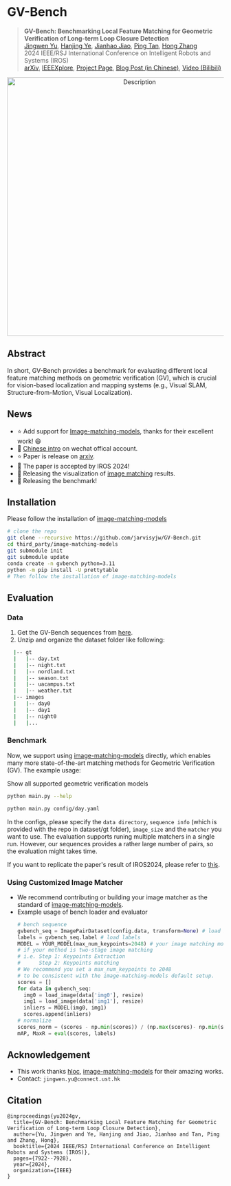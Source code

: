 # GV-Bench

> <b>GV-Bench: Benchmarking Local Feature Matching for Geometric Verification of Long-term Loop Closure Detection</b> <br>
> [Jingwen Yu](https://jingwenyust.github.io/), [Hanjing Ye](https://medlartea.github.io/), [Jianhao Jiao](https://gogojjh.github.io/), [Ping Tan](https://facultyprofiles.hkust.edu.hk/profiles.php?profile=ping-tan-pingtan), [Hong Zhang](https://faculty.sustech.edu.cn/?tagid=zhangh33&iscss=1&snapid=1&orderby=date&go=2&lang=en)<br>
> 2024 IEEE/RSJ International Conference on Intelligent Robots and Systems (IROS)<br>
> [arXiv](https://arxiv.org/abs/2407.11736), [IEEEXplore](https://ieeexplore.ieee.org/abstract/document/10801481), [Project Page](https://jarvisyjw.github.io/GV-Bench/), [Blog Post (in Chinese)](https://mp.weixin.qq.com/s/edUw7vLep0zmve0Uj3IzkQ), [Video (Bilibili)](https://www.bilibili.com/video/BV1WD23YhEZw/?share_source=copy_web&vd_source=4db6a86d3347fa85196b3e77a6092d1a)
> 

<p align="center">
<img src=".asset/radar-webpage.png" width="600" alt="Description">
</p>

## Abstract
In short, GV-Bench provides a benchmark for evaluating different local feature matching methods on geometric verification (GV), which is crucial for vision-based localization and mapping systems (e.g., Visual SLAM, Structure-from-Motion, Visual Localization).

## News
- :star: Add support for [Image-matching-models](https://github.com/alexstoken/image-matching-models), thanks for their excellent work! :smile:
- :tada: [Chinese intro](https://mp.weixin.qq.com/s/edUw7vLep0zmve0Uj3IzkQ) on wechat offical account.
- :star: Paper is release on [arxiv](https://arxiv.org/abs/2407.11736).
- :tada: The paper is accepted by IROS 2024!
- :rocket: Releasing the visualization of [image matching]([./assets/appendix.pdf](https://drive.google.com/file/d/1145hQb812E0HaPGekdpD04bEbjuej4Lx/view?usp=drive_link)) results.
- :rocket: Releasing the benchmark!

## Installation
Please follow the installation of [image-matching-models](https://github.com/alexstoken/image-matching-models)
```bash
# clone the repo
git clone --recursive https://github.com/jarvisyjw/GV-Bench.git
cd third_party/image-matching-models
git submodule init
git submodule update
conda create -n gvbench python=3.11
python -m pip install -U prettytable
# Then follow the installation of image-matching-models
```

## Evaluation
### Data
1. Get the GV-Bench sequences from [here](https://hkustconnect-my.sharepoint.com/:f:/g/personal/jyubt_connect_ust_hk/EkflAPp79spCviRK5EkSGVABrGncg-TfNV5I3ThXxzopLg?e=DdwCAL).
2. Unzip and organize the dataset folder like following:
  
  ```bash
    |-- gt
    |   |-- day.txt
    |   |-- night.txt
    |   |-- nordland.txt
    |   |-- season.txt
    |   |-- uacampus.txt
    |   |-- weather.txt
    |-- images
    |   |-- day0
    |   |-- day1
    |   |-- night0
    |   |...
  ```
### Benchmark
Now, we support using [image-matching-models](https://github.com/alexstoken/image-matching-models) directly,
which enables many more state-of-the-art matching methods for Geometric Verification (GV). 
The example usage:

Show all supported geometric verification models
```bash
python main.py --help
```

```bash
python main.py config/day.yaml
```

In the configs, please specify the `data directory`, `sequence info` (which is provided with the repo in dataset/gt folder), `image_size` and the `matcher` you want to use.
The evaluation supports runing multiple matchers in a single run. However, our sequences provides a rather large number of pairs, so the evaluation might takes time.

If you want to replicate the paper's result of IROS2024, please refer to [this](./.asset/replicate.md).

### Using Customized Image Matcher
- We recommend contributing or building your image matcher as the standard of [image-matching-models](https://github.com/alexstoken/image-matching-models). 
- Example usage of bench loader and evaluator
  ```python
  # bench sequence
  gvbench_seq = ImagePairDataset(config.data, transform=None) # load images
  labels = gvbench_seq.label # load labels
  MODEL = YOUR_MODEL(max_num_keypoints=2048) # your image matching model
  # if your method is two-stage image matching
  # i.e. Step 1: Keypoints Extraction
  #      Step 2: Keypoints matching
  # We recommend you set a max_num_keypoints to 2048
  # to be consistent with the image-matching-models default setup.
  scores = []
  for data in gvbench_seq:
    img0 = load_image(data['img0'], resize)
    img1 = load_image(data['img1'], resize)
    inliers = MODEL(img0, img1)
    scores.append(inliers)
  # normalize
  scores_norm = (scores - np.min(scores)) / (np.max(scores)- np.min(scores))
  mAP, MaxR = eval(scores, labels)
  ```

## Acknowledgement
- This work thanks [hloc](https://github.com/cvg/Hierarchical-Localization), [image-matching-models](https://github.com/alexstoken/image-matching-models) for their amazing works.
- Contact: `jingwen.yu@connect.ust.hk`

## Citation
```
@inproceedings{yu2024gv,
  title={GV-Bench: Benchmarking Local Feature Matching for Geometric Verification of Long-term Loop Closure Detection},
  author={Yu, Jingwen and Ye, Hanjing and Jiao, Jianhao and Tan, Ping and Zhang, Hong},
  booktitle={2024 IEEE/RSJ International Conference on Intelligent Robots and Systems (IROS)},
  pages={7922--7928},
  year={2024},
  organization={IEEE}
}
```
